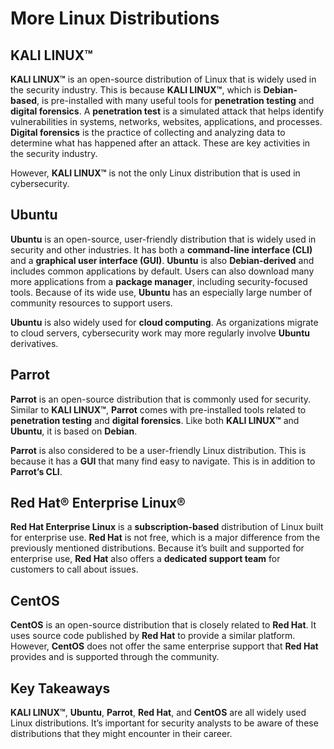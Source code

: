 # More Linux Distributions

## KALI LINUX™

**KALI LINUX™** is an open-source distribution of Linux that is widely used in the security industry. This is because **KALI LINUX™**, which is **Debian-based**, is pre-installed with many useful tools for **penetration testing** and **digital forensics**. A **penetration test** is a simulated attack that helps identify vulnerabilities in systems, networks, websites, applications, and processes. **Digital forensics** is the practice of collecting and analyzing data to determine what has happened after an attack. These are key activities in the security industry.

However, **KALI LINUX™** is not the only Linux distribution that is used in cybersecurity.

## Ubuntu

**Ubuntu** is an open-source, user-friendly distribution that is widely used in security and other industries. It has both a **command-line interface (CLI)** and a **graphical user interface (GUI)**. **Ubuntu** is also **Debian-derived** and includes common applications by default. Users can also download many more applications from a **package manager**, including security-focused tools. Because of its wide use, **Ubuntu** has an especially large number of community resources to support users.

**Ubuntu** is also widely used for **cloud computing**. As organizations migrate to cloud servers, cybersecurity work may more regularly involve **Ubuntu** derivatives.

## Parrot

**Parrot** is an open-source distribution that is commonly used for security. Similar to **KALI LINUX™**, **Parrot** comes with pre-installed tools related to **penetration testing** and **digital forensics**. Like both **KALI LINUX™** and **Ubuntu**, it is based on **Debian**.

**Parrot** is also considered to be a user-friendly Linux distribution. This is because it has a **GUI** that many find easy to navigate. This is in addition to **Parrot’s CLI**.

## Red Hat® Enterprise Linux®

**Red Hat Enterprise Linux** is a **subscription-based** distribution of Linux built for enterprise use. **Red Hat** is not free, which is a major difference from the previously mentioned distributions. Because it’s built and supported for enterprise use, **Red Hat** also offers a **dedicated support team** for customers to call about issues.

## CentOS

**CentOS** is an open-source distribution that is closely related to **Red Hat**. It uses source code published by **Red Hat** to provide a similar platform. However, **CentOS** does not offer the same enterprise support that **Red Hat** provides and is supported through the community.

## Key Takeaways

**KALI LINUX™**, **Ubuntu**, **Parrot**, **Red Hat**, and **CentOS** are all widely used Linux distributions. It’s important for security analysts to be aware of these distributions that they might encounter in their career.
